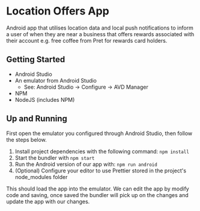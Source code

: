 # Location Offers App

Android app that utilises location data and local push notifications to inform a user of when they are near a business that offers rewards associated with their account e.g. free coffee from Pret for rewards card holders.

## Getting Started

* Android Studio
* An emulator from Android Studio
	* See: Android Studio -> Configure -> AVD Manager
* NPM
* NodeJS (includes NPM)

## Up and Running

First open the emulator you configured through Android Studio, then follow the steps below.

1. Install project dependencies with the following command: `npm install`
2. Start the bundler with `npm start`
3. Run the Android version of our app with: `npm run android`
4. (Optional) Configure your editor to use Prettier stored in the project's node_modules folder

This should load the app into the emulator. We can edit the app by modify code and saving, once saved the bundler will pick up on the changes and update the app with our changes.


